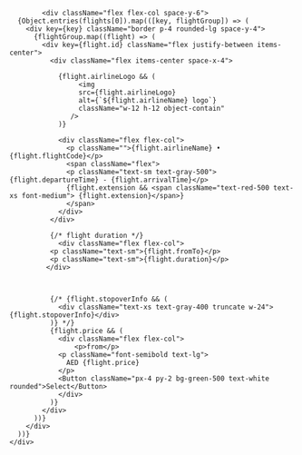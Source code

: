             <div className="flex flex-col space-y-6">
      {Object.entries(flights[0]).map(([key, flightGroup]) => (
        <div key={key} className="border p-4 rounded-lg space-y-4">
          {flightGroup.map((flight) => (
            <div key={flight.id} className="flex justify-between items-center">
              <div className="flex items-center space-x-4">

                {flight.airlineLogo && (
                     <img
                     src={flight.airlineLogo}
                     alt={`${flight.airlineName} logo`}
                     className="w-12 h-12 object-contain"
                   />
                )}

                <div className="flex flex-col">
                  <p className="">{flight.airlineName} • {flight.flightCode}</p>
                  <span className="flex">
                  <p className="text-sm text-gray-500">{flight.departureTime} - {flight.arrivalTime}</p>
                  {flight.extension && <span className="text-red-500 text-xs font-medium"> {flight.extension}</span>}
                  </span>
                </div>
              </div>

              {/* flight duration */}
                <div className="flex flex-col">
              <p className="text-sm">{flight.fromTo}</p>
              <p className="text-sm">{flight.duration}</p>
             </div>
           

              
              {/* {flight.stopoverInfo && (
                <div className="text-xs text-gray-400 truncate w-24">{flight.stopoverInfo}</div>
              )} */}
              {flight.price && (
                <div className="flex flex-col">
                    <p>from</p>
                <p className="font-semibold text-lg">
                  AED {flight.price}
                </p>
                <Button className="px-4 py-2 bg-green-500 text-white rounded">Select</Button>
                </div>
              )}
            </div>
          ))}
        </div>
      ))}
    </div>